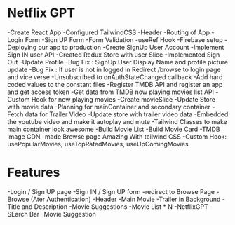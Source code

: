 # Netflix GPT
-Create React App
-Configured TailwindCSS
-Header
-Routing of App
-Login Form
-Sign UP Form
-Form Validation
-useRef Hook
-Firebase setup
-Deploying our app to production
-Create SignUp User Account
-Implement Sign IN user API
-Created Redux Store with user Slice
-Implemented Sign Out
-Update Profile
-Bug Fix : SignUp User Display Name and profile picture update
-Bug Fix : If user is not in logged in Redirect /browse to login page and vice verse
-Unsubscribed to onAuthStateChanged callback
-Add hard coded values to the constant files
-Register TMDB API and register an app and get access token
-Get data from TMDB now playing movies list API
-Custom Hook for now playing movies
-Create movieSlice
-Update Store with movie data
-Planning for mainContainer and secondary container
-Fetch data for Trailer Video
-Update store with trailer video data
-Embedded the youtube video and make it autoplay and mute
-Tailwind Classes to make main container look awesome
-Build Movie List
-Build Movie Card
-TMDB image CDN
-made Browse page Amazing With tailwind CSS
-Custom Hook: usePopularMovies, useTopRatedMovies, useUpComingMovies



# Features
-Login / Sign UP page
    -Sign IN / Sign UP form
    -redirect to Browse Page
-Browse (Ater Authentication)
    -Header
    -Main Movie
        -Trailer in Background
        -Title and Description
        -Movie Suggestions
            -Movie List * N
-NetflixGPT
    -SEarch Bar
    -Movie Suggestion